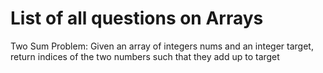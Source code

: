 # List of all questions on Arrays
Two Sum Problem: Given an array of integers nums and an integer target, return indices of the two numbers such that they add up to target